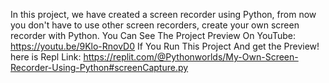 In this project,
we have created a screen recorder using Python,
from now you don't have to use other screen recorders,
create your own screen recorder with Python.
You Can See The Project Preview On YouTube: https://youtu.be/9Klo-RnovD0
If You Run This Project And get the Preview! here is Repl Link: https://replit.com/@Pythonworlds/My-Own-Screen-Recorder-Using-Python#screenCapture.py
